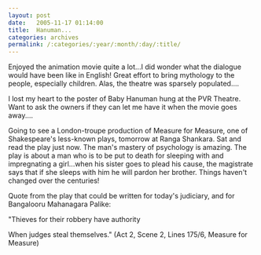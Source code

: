 ```yaml
---
layout: post
date:	2005-11-17 01:14:00
title:  Hanuman...
categories: archives
permalink: /:categories/:year/:month/:day/:title/
---
```

Enjoyed the animation movie quite a lot...I did wonder what the dialogue would have been like in English! Great effort to bring mythology to the people, especially children. Alas, the theatre was sparsely populated....

I lost my heart to the poster of Baby Hanuman hung at the PVR Theatre. Want to ask the owners if they can let me have it when the movie goes away....

Going to see a London-troupe production of Measure for Measure, one of Shakespeare's less-known plays, tomorrow at Ranga Shankara. Sat and read the play just now. The man's mastery of psychology is amazing. The play is about a man who is to be put to death for sleeping with and impregnating a girl...when his sister goes to plead his cause, the magistrate says that if she sleeps with him he will pardon her brother. Things haven't changed over the centuries!

Quote from the play that could be written for today's judiciary, and for Bangalooru Mahanagara Palike:

"Thieves for their robbery have authority

When judges steal themselves." (Act 2, Scene 2, Lines 175/6, Measure for Measure)
